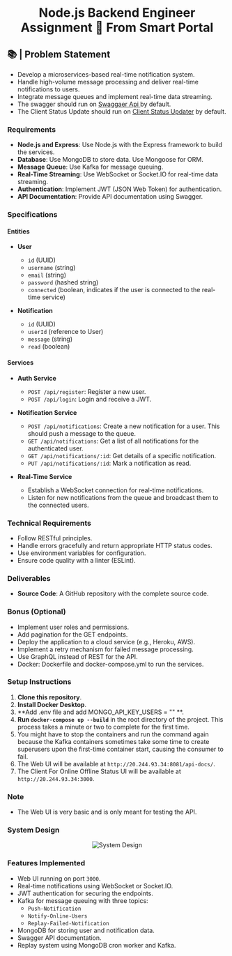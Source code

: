 
<h1 align="center">Node.js Backend Engineer Assignment 🧭 From Smart Portal</h1>

## 📚 | Problem Statement

- Develop a microservices-based real-time notification system.
- Handle high-volume message processing and deliver real-time notifications to users.
- Integrate message queues and implement real-time data streaming.
- The swagger  should run on  [Swaggaer Api ](http://20.244.93.34:8081/api-docs/) by default.
- The Client Status Update should run on [Client Status Updater](http://20.244.93.34:3000) by default.

### Requirements

- **Node.js and Express**: Use Node.js with the Express framework to build the services.
- **Database**: Use MongoDB to store data. Use Mongoose for ORM.
- **Message Queue**: Use Kafka for message queuing.
- **Real-Time Streaming**: Use WebSocket or Socket.IO for real-time data streaming.
- **Authentication**: Implement JWT (JSON Web Token) for authentication.
- **API Documentation**: Provide API documentation using Swagger.

### Specifications

#### Entities

- **User**
  - `id` (UUID)
  - `username` (string)
  - `email` (string)
  - `password` (hashed string)
  - `connected` (boolean, indicates if the user is connected to the real-time service)

- **Notification**
  - `id` (UUID)
  - `userId` (reference to User)
  - `message` (string)
  - `read` (boolean)

#### Services

- **Auth Service**
  - `POST /api/register`: Register a new user.
  - `POST /api/login`: Login and receive a JWT.

- **Notification Service**
  - `POST /api/notifications`: Create a new notification for a user. This should push a message to the queue.
  - `GET /api/notifications`: Get a list of all notifications for the authenticated user.
  - `GET /api/notifications/:id`: Get details of a specific notification.
  - `PUT /api/notifications/:id`: Mark a notification as read.

- **Real-Time Service**
  - Establish a WebSocket connection for real-time notifications.
  - Listen for new notifications from the queue and broadcast them to the connected users.

### Technical Requirements

- Follow RESTful principles.
- Handle errors gracefully and return appropriate HTTP status codes.
- Use environment variables for configuration.
- Ensure code quality with a linter (ESLint).

### Deliverables

- **Source Code**: A GitHub repository with the complete source code.

### Bonus (Optional)

- Implement user roles and permissions.
- Add pagination for the GET endpoints.
- Deploy the application to a cloud service (e.g., Heroku, AWS).
- Implement a retry mechanism for failed message processing.
- Use GraphQL instead of REST for the API.
- Docker: Dockerfile and docker-compose.yml to run the services.

### Setup Instructions

1. **Clone this repository**.
2. **Install Docker Desktop**.
3. **Add .env file and add MONGO_API_KEY_USERS = "" **.
4. **Run `docker-compose up --build`** in the root directory of the project. This process takes a minute or two to complete for the first time.
5. You might have to stop the containers and run the command again because the Kafka containers sometimes take some time to create superusers upon the first-time container start, causing the consumer to fail.
6. The Web UI will be available at `http://20.244.93.34:8081/api-docs/`.
7. The Client For Online Offline Status UI will be available at `http://20.244.93.34:3000`.

### Note

- The Web UI is very basic and is only meant for testing the API.

### System Design

<p align="center">
    <img alt="System Design" src="https://cdn.discordapp.com/attachments/808766340373807124/1260216258826207232/Untitled_-_Frame_1.jpg?ex=668e8359&is=668d31d9&hm=d0c29f31ff55e81fed4bcb316218faf530e56e1a10e973b4917a964745d6be19&" target="_blank" />
</p>

### Features Implemented

- Web UI running on port `3000`.
- Real-time notifications using WebSocket or Socket.IO.
- JWT authentication for securing the endpoints.
- Kafka for message queuing with three topics:
  - `Push-Notification`
  - `Notify-Online-Users`
  - `Replay-Failed-Notification`
- MongoDB for storing user and notification data.
- Swagger API documentation.
- Replay system using MongoDB cron worker and Kafka.

